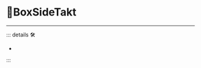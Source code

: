 # 🔻<via>BoxSideTakt</via>

---

<!-- =================================================== -->
<!-- =================================================== -->
<!-- =================================================== -->
<!-- =================================================== -->
<!-- =================================================== -->
::: details 🛠

-

:::
